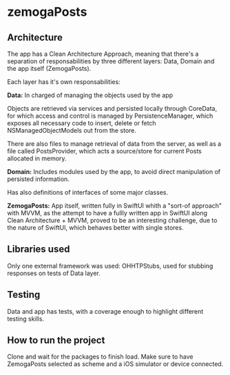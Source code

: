 # zemogaPosts

## Architecture
The app has a Clean Architecture Approach, meaning that there's a separation of responsabilities by three different layers: Data, Domain and the app itself (ZemogaPosts).

Each layer has it's own responsabilities:

**Data:** 
In charged of managing the objects used by the app

Objects are retrieved via services and persisted locally through CoreData, for which access and control is managed by PersistenceManager, which exposes all necessary code to insert, delete or fetch NSManagedObjectModels out from the store.

There are also files to manage retrieval of data from the server, as well as a file called PostsProvider, which acts a source/store for current Posts allocated in memory.

**Domain:** 
Includes modules used by the app, to avoid direct manipulation of persisted information.

Has also definitions of interfaces of some major classes.

**ZemogaPosts:** 
App itself, written fully in SwiftUI whith a "sort-of approach" with MVVM, as the attempt to have a fullly written app in SwiftUI along Clean Architecture + MVVM, proved to be an interesting challenge, due to the nature of SwiftUI, which behaves better with single stores.

## Libraries used
Only one external framework was used: OHHTPStubs, used for stubbing responses on tests of Data layer.

## Testing
Data and app has tests, with a coverage enough to highlight different testing skills.

## How to run the project
Clone and wait for the packages to finish load. Make sure to have ZemogaPosts selected as scheme and a iOS simulator or device connected.
